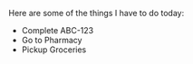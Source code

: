 Here are some of the things I have to do today:

- Complete ABC-123
- Go to Pharmacy
- Pickup Groceries
